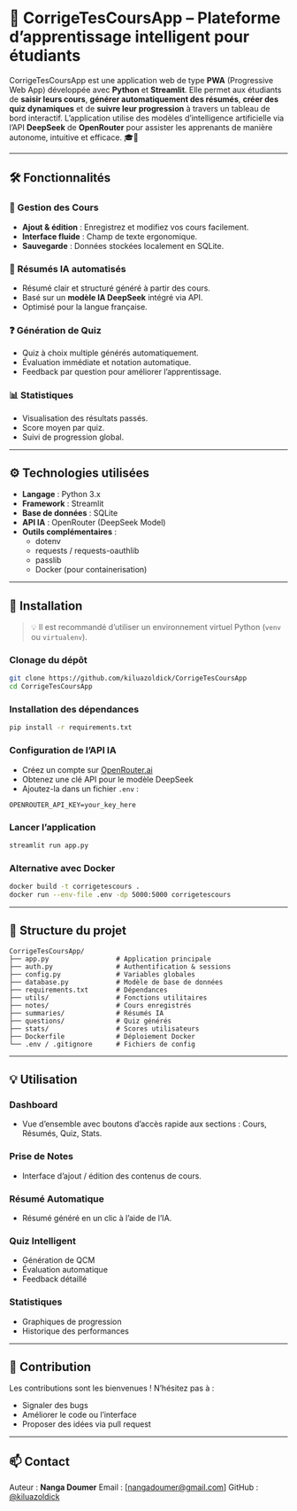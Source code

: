 # 🧠 CorrigeTesCoursApp – Plateforme d’apprentissage intelligent pour étudiants

CorrigeTesCoursApp est une application web de type **PWA** (Progressive Web App) développée avec **Python** et **Streamlit**. Elle permet aux étudiants de **saisir leurs cours**, **générer automatiquement des résumés**, **créer des quiz dynamiques** et de **suivre leur progression** à travers un tableau de bord interactif. L’application utilise des modèles d’intelligence artificielle via l’API **DeepSeek** de **OpenRouter** pour assister les apprenants de manière autonome, intuitive et efficace. 🎓🚀

---

## 🛠️ Fonctionnalités

### 📘 Gestion des Cours
- **Ajout & édition** : Enregistrez et modifiez vos cours facilement.
- **Interface fluide** : Champ de texte ergonomique.
- **Sauvegarde** : Données stockées localement en SQLite.

### 📑 Résumés IA automatisés
- Résumé clair et structuré généré à partir des cours.
- Basé sur un **modèle IA DeepSeek** intégré via API.
- Optimisé pour la langue française.

### ❓ Génération de Quiz
- Quiz à choix multiple générés automatiquement.
- Évaluation immédiate et notation automatique.
- Feedback par question pour améliorer l’apprentissage.

### 📊 Statistiques
- Visualisation des résultats passés.
- Score moyen par quiz.
- Suivi de progression global.

---

## ⚙️ Technologies utilisées

- **Langage** : Python 3.x
- **Framework** : Streamlit
- **Base de données** : SQLite
- **API IA** : OpenRouter (DeepSeek Model)
- **Outils complémentaires** :
  - dotenv
  - requests / requests-oauthlib
  - passlib
  - Docker (pour containerisation)

---

## 🚀 Installation

> 💡 Il est recommandé d’utiliser un environnement virtuel Python (`venv` ou `virtualenv`).

### Clonage du dépôt
```bash
git clone https://github.com/kiluazoldick/CorrigeTesCoursApp
cd CorrigeTesCoursApp
````

### Installation des dépendances

```bash
pip install -r requirements.txt
```

### Configuration de l’API IA

* Créez un compte sur [OpenRouter.ai](https://openrouter.ai)
* Obtenez une clé API pour le modèle DeepSeek
* Ajoutez-la dans un fichier `.env` :

```
OPENROUTER_API_KEY=your_key_here
```

### Lancer l’application

```bash
streamlit run app.py
```

### Alternative avec Docker

```bash
docker build -t corrigetescours .
docker run --env-file .env -dp 5000:5000 corrigetescours
```

---

## 📁 Structure du projet

```
CorrigeTesCoursApp/
├── app.py                 # Application principale
├── auth.py                # Authentification & sessions
├── config.py              # Variables globales
├── database.py            # Modèle de base de données
├── requirements.txt       # Dépendances
├── utils/                 # Fonctions utilitaires
├── notes/                 # Cours enregistrés
├── summaries/             # Résumés IA
├── questions/             # Quiz générés
├── stats/                 # Scores utilisateurs
├── Dockerfile             # Déploiement Docker
└── .env / .gitignore      # Fichiers de config
```

---

## 💡 Utilisation

### Dashboard

* Vue d’ensemble avec boutons d’accès rapide aux sections : Cours, Résumés, Quiz, Stats.

### Prise de Notes

* Interface d’ajout / édition des contenus de cours.

### Résumé Automatique

* Résumé généré en un clic à l’aide de l’IA.

### Quiz Intelligent

* Génération de QCM
* Évaluation automatique
* Feedback détaillé

### Statistiques

* Graphiques de progression
* Historique des performances

---

## 🤝 Contribution

Les contributions sont les bienvenues !
N’hésitez pas à :

* Signaler des bugs
* Améliorer le code ou l’interface
* Proposer des idées via pull request

---

## 📫 Contact

Auteur : **Nanga Doumer**
Email : \[nangadoumer@gmail.com]
GitHub : [@kiluazoldick](https://github.com/kiluazoldick)
